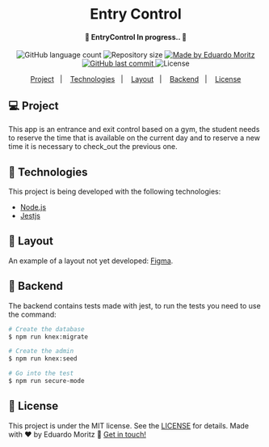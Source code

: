 <h1 align="center"> Entry Control </h1>
<h4 align="center"> 
	🚧 EntryControl In progress.. 🚧
</h4>
<p align="center">
  <img alt="GitHub language count" src="https://img.shields.io/github/languages/count/edumoritz/entry-control?color=orange">

  <img alt="Repository size" src="https://img.shields.io/github/repo-size/edumoritz/entry-control">
	
  <a href="https://www.linkedin.com/in/eduardo-moritz-5298a0118/">
    <img alt="Made by Eduardo Moritz" src="https://img.shields.io/badge/made%20by-edumoritz-orange">
  </a>

  <a href="https://github.com/edumoritz/entry-control/commits/master">
    <img alt="GitHub last commit" src="https://img.shields.io/github/last-commit/edumoritz/entry-control">
  </a>

  <img alt="License" src="https://img.shields.io/badge/license-MIT-brightgreen">
</p>

<p align="center">
  <a href="#-project">Project</a>&nbsp;&nbsp;&nbsp;|&nbsp;&nbsp;&nbsp;
  <a href="#-technologies">Technologies</a>&nbsp;&nbsp;&nbsp;|&nbsp;&nbsp;&nbsp;
  <a href="#-layout">Layout</a>&nbsp;&nbsp;&nbsp;|&nbsp;&nbsp;&nbsp;
  <a href="#-backend">Backend</a>&nbsp;&nbsp;&nbsp;|&nbsp;&nbsp;&nbsp;
  <a href="#-license">License</a>
</p>

## 💻 Project

This app is an entrance and exit control based on a gym, the student needs to reserve the time that is available on the current day and to reserve a new time it is necessary to check_out the previous one.

## 👾 Technologies

This project is being developed with the following technologies:

- [Node.js][nodejs]
- [Jestjs][Jestjs]

## 🔖 Layout

An example of a layout not yet developed: [Figma](https://www.figma.com/file/N8uaLACYhQMEqlHVYGg6Eq/EntryControl?node-id=0%3A1).

## 🌚 Backend

The backend contains tests made with jest, to run the tests you need to use the command:
```bash
# Create the database
$ npm run knex:migrate

# Create the admin
$ npm run knex:seed

# Go into the test 
$ npm run secure-mode
```

## 📝 License

This project is under the MIT license. See the [LICENSE](LICENSE.md) for details.
Made with ♥ by Eduardo Moritz :wave: [Get in touch!](https://www.linkedin.com/in/eduardo-moritz-5298a0118/)

[nodejs]: https://nodejs.org/
[jestjs]: https://jestjs.io/